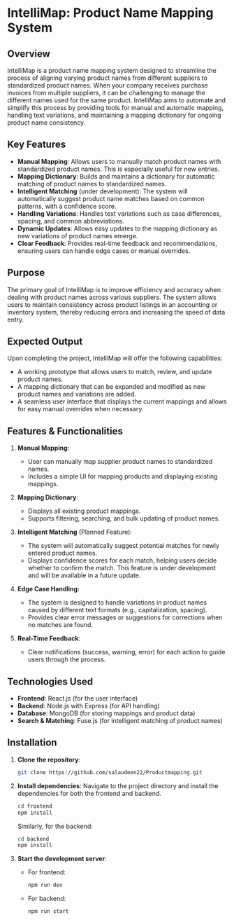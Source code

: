 # IntelliMap: Product Name Mapping System

## Overview

IntelliMap is a product name mapping system designed to streamline the process of aligning varying product names from different suppliers to standardized product names. When your company receives purchase invoices from multiple suppliers, it can be challenging to manage the different names used for the same product. IntelliMap aims to automate and simplify this process by providing tools for manual and automatic mapping, handling text variations, and maintaining a mapping dictionary for ongoing product name consistency.

## Key Features

- **Manual Mapping**: Allows users to manually match product names with standardized product names. This is especially useful for new entries.
- **Mapping Dictionary**: Builds and maintains a dictionary for automatic matching of product names to standardized names.
- **Intelligent Matching** (under development): The system will automatically suggest product name matches based on common patterns, with a confidence score.
- **Handling Variations**: Handles text variations such as case differences, spacing, and common abbreviations.
- **Dynamic Updates**: Allows easy updates to the mapping dictionary as new variations of product names emerge.
- **Clear Feedback**: Provides real-time feedback and recommendations, ensuring users can handle edge cases or manual overrides.

## Purpose

The primary goal of IntelliMap is to improve efficiency and accuracy when dealing with product names across various suppliers. The system allows users to maintain consistency across product listings in an accounting or inventory system, thereby reducing errors and increasing the speed of data entry.

## Expected Output

Upon completing the project, IntelliMap will offer the following capabilities:
- A working prototype that allows users to match, review, and update product names.
- A mapping dictionary that can be expanded and modified as new product names and variations are added.
- A seamless user interface that displays the current mappings and allows for easy manual overrides when necessary.

## Features & Functionalities

1. **Manual Mapping**:
    - User can manually map supplier product names to standardized names.
    - Includes a simple UI for mapping products and displaying existing mappings.

2. **Mapping Dictionary**:
    - Displays all existing product mappings.
    - Supports filtering, searching, and bulk updating of product names.

3. **Intelligent Matching** (Planned Feature):
    - The system will automatically suggest potential matches for newly entered product names.
    - Displays confidence scores for each match, helping users decide whether to confirm the match. This feature is under development and will be available in a future update.

4. **Edge Case Handling**:
    - The system is designed to handle variations in product names caused by different text formats (e.g., capitalization, spacing).
    - Provides clear error messages or suggestions for corrections when no matches are found.

5. **Real-Time Feedback**:
    - Clear notifications (success, warning, error) for each action to guide users through the process.

## Technologies Used

- **Frontend**: React.js (for the user interface)
- **Backend**: Node.js with Express (for API handling)
- **Database**: MongoDB (for storing mappings and product data)
- **Search & Matching**: Fuse.js (for intelligent matching of product names)

## Installation

1. **Clone the repository**:
    ```bash
    git clone https://github.com/salaudeen22/Productmapping.git
    ```

2. **Install dependencies**:
    Navigate to the project directory and install the dependencies for both the frontend and backend.
    ```bash
    cd frontend
    npm install
    ```

    Similarly, for the backend:
    ```bash
    cd backend
    npm install
    ```

3. **Start the development server**:
    - For frontend:
        ```bash
        npm run dev
        ```

    - For backend:
        ```bash
        npm run start
        ```
